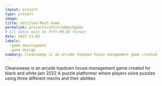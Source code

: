 ```yaml
---
layout: project
type: project
image: 
title: Untitled Mech Game
permalink: projects/untitledmechgame
# All dates must be YYYY-MM-DD format!
date: 2022-11-02
labels:
  -game development
  -game design
summary: Cleansweep is an arcade topdown house management game created for black and white jam 2022
---
```


Cleansweep is an arcade topdown house management game created for black and white jam 2022
A puzzle platformer where players solve puzzles using three different mechs and their abilities
